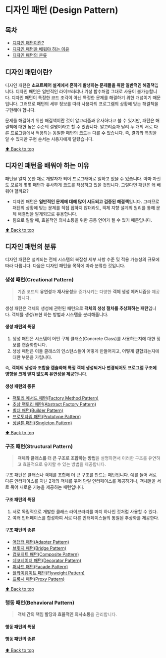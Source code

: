 # 디자인 패턴 (Design Pattern)

## 목차

- [디자인 패턴이란?](#디자인-패턴이란)
- [디자인 패턴을 배워야 하는 이유](#디자인-패턴을-배워야-하는-이유)
- [디자인 패턴의 분류](#디자인-패턴의-분류)

## 디자인 패턴이란?

디자인 패턴은 **소프트웨어 설계에서 흔하게 발생하는 문제들을 위한 일반적인 해결책**입니다. 디자인 패턴은 일반적인 라이브러리나 기성 함수처럼 그대로 사용이 불가능합니다. 디자인 패턴이 특정한 코드 조각이 아닌 특정한 문제를 해결하기 위한 개념이기 때문입니다. 그러므로 패턴의 세부 정보를 따라 사용자의 프로그램의 상황에 맞는 해결책을 구현해야 합니다.

문제를 해결하기 위한 해결책이란 것이 알고리즘과 유사하다고 볼 수 있지만, 패턴은 해결책에 대한 높은 수준의 설명이라고 할 수 있습니다. 알고리즘과 달리 두 개의 서로 다른 프로그램에서 적용되는 동일한 패턴의 코드는 다를 수 있습니다. 즉, 결과와 특징을 알 수 있지만 구현 순서는 사용자에게 달렸습니다.

[⬆ Back to top](#목차)

## 디자인 패턴을 배워야 하는 이유

패턴을 알지 못한 채로 개발자가 되어 프로그래머로 일하고 있을 수 있습니다. 아마 자신도 모르게 몇몇 패턴과 유사하게 코드를 작성하고 있을 것입니다. 그렇다면 패턴은 왜 배워야 할까요?

- 디자인 패턴은 **일반적인 문제에 대해 많이 시도되고 검증된 해결책**입니다. 그러므로 패턴의 상황에 맞는 문제를 직접 접하지 않더라도, 객체 지향 설계의 원리를 통해 문제 해결법을 알게되므로 유용합니다.
- 팀으로 일할 때, 효율적인 의사소통을 위한 공통 언어가 될 수 있기 때문입니다.

[⬆ Back to top](#목차)

## 디자인 패턴의 분류

디자인 패턴은 설계되는 전체 시스템의 복잡성 세부 사항 수준 및 적용 가능성의 규모에 따라 다릅니다. 다음은 디자인 패턴을 목적에 따라 분류한 것입니다.

### 생성 패턴(Creational Pattern)

> 기존 코드의 **유연성**과 **재사용성**을 증가시키는 다양한 **객체 생성 메커니즘**을 제공합니다.

생성 패턴은 객체의 생성에 관련된 패턴으로 **객체의 생성 절차를 추상화하는 패턴**입니다. 객체를 생성/표현 하는 방법과 시스템을 분리해줍니다.

#### 생성 패턴의 특징

1. 생성 패턴은 시스템이 어떤 구체 클래스(Concrete Class)를 사용하는지에 대한 정보를 캡슐화합니다.
2. 생성 패턴은 이들 클래스의 인스턴스들이 어떻게 만들어지고, 어떻게 결합되는지에 대한 부분을 가립니다.

즉, **객체의 생성과 조합을 캡슐화해 특정 객체 생성되거나 변경되어도 프로그램 구조에 영향을 크게 받지 않도록 유연성을 제공**합니다.

#### 생성 패턴의 종류

- [팩토리 메서드 패턴(Factory Method Pattern)](./Creational/FactoryMethod/)
- [추상 팩토리 패턴(Abstract Factory Pattern)](./Creational/AbstractFactory/)
- [빌더 패턴(Builder Pattern)](./Creational/Builder/)
- [프로토타입 패턴(Prototype Pattern)](./Creational/Prototype/)
- [싱글톤 패턴(Singleton Pattern)](./Creational/Singleton/)

[⬆ Back to top](#목차)<br />

### 구조 패턴(Structural Pattern)

> **객체와 클래스를 더 큰 구조로 조합하는 방법**을 설명하면서 이러한 구조를 유연하고 효율적으로 유지할 수 있는 방법을 제공합니다.

구조 패턴은 클래스나 객체를 조합해 더 큰 구조를 만드는 패턴입니다. 예를 들어 서로 다른 인터페이스를 지닌 2개의 객체를 묶어 단일 인터페이스를 제공하거나, 객체들을 서로 묶어 새로운 기능을 제공하는 패턴입니다.

#### 구조 패턴의 특징

1. 서로 독립적으로 개발한 클래스 라이브러리를 마치 하나인 것처럼 사용할 수 있다.
2. 여러 인터페이스를 합성하여 서로 다른 인터페이스들의 통일된 추상화를 제공한다.

#### 구조 패턴의 종류

- [어댑터 패턴(Adapter Pattern)](./Structural/Adapter/)
- [브릿지 패턴(Bridge Pattern)](./Structural/Bridge/)
- [컴포지트 패턴(Composite Pattern)](./Structural/Composite/)
- [데코레이터 패턴(Decorator Pattern)](./Structural/Decorator/)
- [퍼사드 패턴(Facade Pattern)](./Structural/Facade/)
- [플라이웨이트 패턴(Flyweight Pattern)](./Structural/Flyweight/)
- [프록시 패턴(Proxy Pattern)](./Structural/Proxy/)

[⬆ Back to top](#목차)<br />

### 행동 패턴(Behavioral Pattern)

> **객체 간의 책임 할당과 효율적인 의사소통**을 관리합니다.

#### 행동 패턴의 특징

#### 행동 패턴의 종류

[⬆ Back to top](#목차)
